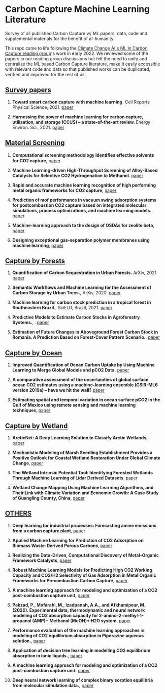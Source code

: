 # Carbon Capture Machine Learning Literature

Survey of all published Carbon Capture w/ ML papers, data, code and supplemental materials for the benefit of all humanity.

This repo came to life following the [Climate Change AI's ML in Carbon Capture reading group](https://www.climatechange.ai/)'s work in early 2022. We reviewed some of the papers in our reading group discussions but felt the need to unify and centralize the ML based Carbon Capture literature, make it easily accessible with relevant code and data so that published works can be duplicated, verified and improved for the rest of us. 

## [Survey papers](#content)

1. **Toward smart carbon capture with machine learning.** Cell Reports Physical Science, 2021. [paper](https://www.sciencedirect.com/science/article/pii/S2666386421000862)

1. **Harnessing the power of machine learning for carbon capture, utilisation, and storage (CCUS) – a state-of-the-art review.** Energy Environ. Sci., 2021. [paper](https://pubs.rsc.org/en/content/articlelanding/2021/ee/d1ee02395k)


## [Material Screening](#content)

1. **Computational screening methodology identiﬁes effective solvents for CO2 capture**, [paper](https://www.nature.com/articles/s42004-022-00654-y.epdf)

1. **Machine Learning-driven High-Throughput Screening of Alloy-Based Catalysts for Selective CO2 Hydrogenation to Methanol.** [paper](https://pubs.acs.org/doi/full/10.1021/acsami.1c16696)

1. **Rapid and accurate machine learning recognition of high performing metal organic frameworks for CO2 capture**, [paper](https://pubs.acs.org/doi/abs/10.1021/jz501331m)

1. **Prediction of mof performance in vacuum swing adsorption systems for postcombustion CO2 capture based on integrated molecular simulations, process optimizations, and machine learning models.** [paper](https://pubs.acs.org/doi/10.1021/acs.est.9b07407)

1. **Machine-learning approach to the design of OSDAs for zeolite beta**, [paper](https://www.pnas.org/content/116/9/3413)

1. **Designing exceptional gas-separation polymer membranes using machine learning**, [paper](https://www.science.org/doi/10.1126/sciadv.aaz4301)



## [Capture by Forests](#content)

1. **Quantification of Carbon Sequestration in Urban Forests.**  ArXiv, 2021. [paper](https://arxiv.org/abs/2106.00182v2)

1. **Semantic Workflows and Machine Learning for the Assessment of Carbon Storage by Urban Trees.**, ArXiv, 2020. [paper](https://arxiv.org/abs/2009.10263)
 
1. **Machine learning for carbon stock prediction in a tropical forest in Southeastern Brazil.**, SciELO, Brazil, 2021. [paper](https://www.scielo.cl/scielo.php?pid=S0717-92002021000100131&script=sci_abstract&tlng=en)
 
1. **Predictive Models to Estimate Carbon Stocks in Agroforestry Systems.**, . [paper](https://www.mdpi.com/1999-4907/12/9/1240/htm)

1. **Estimation of Future Changes in Aboveground Forest Carbon Stock in Romania. A Prediction Based on Forest-Cover Pattern Scenario.**, [paper](https://www.mdpi.com/1999-4907/11/9/914)


## [Capture by Ocean](#content)

1. **Improved Quantification of Ocean Carbon Uptake by Using Machine Learning to Merge Global Models and pCO2 Data.** [paper](https://agupubs.onlinelibrary.wiley.com/doi/epdf/10.1029/2021MS002620)

1. **A comparative assessment of the uncertainties of global surface ocean CO2 estimates using a machine-learning ensemble (CSIR-ML6 version 2019a) – have we hit the wall?** [paper](https://gmd.copernicus.org/articles/12/5113/2019/gmd-12-5113-2019.pdf)

1. **Estimating spatial and temporal variation in ocean surface pCO2 in the Gulf of Mexico using remote sensing and machine learning techniques**, [paper](https://www.sciencedirect.com/science/article/pii/S0048969720344946)


## [Capture by Wetland](#content)

1. **ArcticNet: A Deep Learning Solution to Classify Arctic Wetlands**, [paper](https://arxiv.org/pdf/1906.00133.pdf)

1. **Mechanistic Modeling of Marsh Seedling Establishment Provides a Positive Outlook for Coastal Wetland Restoration Under Global Climate Change**, [paper](https://agupubs.onlinelibrary.wiley.com/doi/10.1029/2021GL095596)

1. **The Wetland Intrinsic Potential Tool: Identifying Forested Wetlands Through Machine Learning of Lidar Derived Datasets**, [paper](https://www.dnr.wa.gov/publications/bc_fpb_wiptoolfindings_20210811.pdf)

1. **Wetland Change Mapping Using Machine Learning Algorithms, and Their Link with Climate Variation and Economic Growth: A Case Study of Guangling County, China**, [paper](https://www.mdpi.com/2071-1050/14/1/439/pdf)




## [OTHERS](#content)

1. **Deep learning for industrial processes: Forecasting amine emissions from a carbon capture plant**, [paper](https://chemrxiv.org/engage/chemrxiv/article-details/611fb4011d1cc24b4bc8b0e1)

1. **Applied Machine Learning for Prediction of CO2 Adsorption on Biomass Waste-Derived Porous Carbons**, [paper](https://pubs.acs.org/doi/10.1021/acs.est.1c01849)

1. **Realizing the Data-Driven, Computational Discovery of Metal-Organic Framework Catalysts**, [paper](https://arxiv.org/abs/2108.06667)

1. **Robust Machine Learning Models for Predicting High CO2 Working Capacity and CO2/H2 Selectivity of Gas Adsorption in Metal Organic Frameworks for Precombustion Carbon Capture**, [paper](https://pubs.acs.org/doi/abs/10.1021/acs.jpcc.8b10644)

1. **A machine learning approach for modeling and optimization of a CO2 post-combustion capture unit**, [paper](https://www.sciencedirect.com/science/article/abs/pii/S0360544220322209)

1. **Pakzad, P., Mofarahi, M., Izadpanah, A.A., and Afkhamipour, M. (2020). Experimental data, thermodynamic and neural network modeling of CO2 absorption capacity for 2-amino-2-methyl-1-propanol (AMP)+ Methanol (MeOH)+ H2O system**, [paper](https://www.sciencedirect.com/science/article/pii/S1875510019303129)

1. **Performance evaluation of the machine learning approaches in modeling of CO2 equilibrium absorption in Piperazine aqueous solution.**, [paper](https://www.sciencedirect.com/science/article/abs/pii/S0167732217352066)

1. **Application of decision tree learning in modelling CO2 equilibrium absorption in ionic liquids.**, [paper](https://www.sciencedirect.com/science/article/abs/pii/S0167732217311947)

1. **A machine learning approach for modeling and optimization of a CO2 post-combustion capture unit.** [paper]( https://www.sciencedirect.com/science/article/abs/pii/S0360544220322209)

1. **Deep neural network learning of complex binary sorption equilibria from molecular simulation data.**, [paper](https://pubs.rsc.org/en/content/articlelanding/2019/SC/C8SC05340E)



